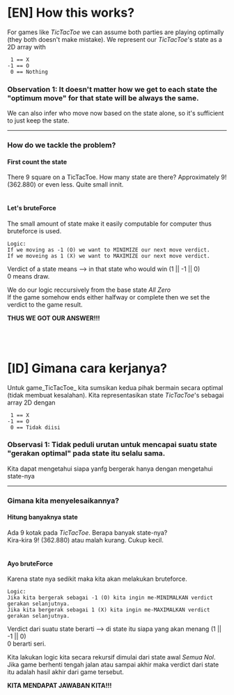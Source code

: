 # [EN] How this works?
For games like _TicTacToe_ we can assume both parties are playing optimally (they both doesn't make mistake).
We represent our _TicTacToe_'s state as a 2D array with  
```
 1 == X
-1 == O
 0 == Nothing
```

### Observation 1: It doesn't matter how we get to each state the "optimum move" for that state will be always the same.
We can also infer who move now based on the state alone, so it's sufficient to just keep the state.

---

### How do we tackle the problem?  
#### First count the state
There 9 square on a TicTacToe. How many state are there?
Approximately 9! (362.880) or even less. Quite small innit.
<br/>
<br/>
#### Let's bruteForce
The small amount of state make it easily computable for computer thus bruteforce is used.
<br/>
```
Logic:
If we moving as -1 (O) we want to MINIMIZE our next move verdict.
If we moveing as 1 (X) we want to MAXIMIZE our next move verdict.
```

Verdict of a state means --> in that state who would win (1 || -1 || 0)  
0 means draw.

We do our logic reccursively from the base state _All Zero_  
If the game somehow ends either halfway or complete then we set the verdict to the game result.

**THUS WE GOT OUR ANSWER!!!**
<br/>
<br/>
<br/>
<br/>
# [ID] Gimana cara kerjanya?
Untuk game_TicTacToe_ kita sumsikan kedua pihak bermain secara optimal (tidak membuat kesalahan).
Kita representasikan state  _TicTacToe_'s sebagai array 2D dengan  
```
 1 == X
-1 == O
 0 == Tidak diisi
```

### Observasi 1: Tidak peduli urutan untuk mencapai suatu state "gerakan optimal" pada state itu selalu sama.
Kita dapat mengetahui siapa yanfg bergerak hanya dengan mengetahui state-nya

---

### Gimana kita menyelesaikannya?
#### Hitung banyaknya state
Ada 9 kotak pada _TicTacToe_. Berapa banyak state-nya?  
Kira-kira 9! (362.880) atau malah kurang. Cukup kecil.
<br/>
<br/>
#### Ayo bruteForce
Karena state nya sedikit maka kita akan melakukan bruteforce.
<br/>
```
Logic:
Jika kita bergerak sebagai -1 (O) kita ingin me-MINIMALKAN verdict gerakan selanjutnya.
Jika kita bergerak sebagai 1 (X) kita ingin me-MAXIMALKAN verdict gerakan selanjutnya.

```

Verdict dari suatu state berarti --> di state itu siapa yang akan menang (1 || -1 || 0)  
0 berarti seri.

Kita lakukan logic kita secara rekursif dimulai dari state awal _Semua Nol_.  
Jika game berhenti tengah jalan atau sampai akhir maka verdict dari state itu adalah hasil akhir dari game tersebut.  

**KITA MENDAPAT JAWABAN KITA!!!**
